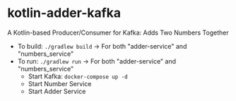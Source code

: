 # kotlin-adder-kafka
A Kotlin-based Producer/Consumer for Kafka: Adds Two Numbers Together

- To build: `./gradlew build` -> For both "adder-service" and "numbers_service" 
- To run: `./gradlew run` -> For both "adder-service" and "numbers_service"
  - Start Kafka: `docker-compose up -d`
  - Start Number Service
  - Start Adder Service

